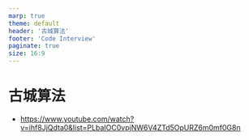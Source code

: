 ```yaml
---
marp: true
theme: default
header: '古城算法'
footer: 'Code Interview'
paginate: true
size: 16:9
---
```

# 古城算法
- https://www.youtube.com/watch?v=ihf8JjQdta0&list=PLbaIOC0vpjNW6V4ZTd5OpURZ6m0mf0G8n